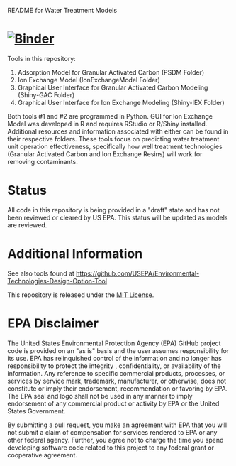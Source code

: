 README for Water Treatment Models

[![Binder](https://mybinder.org/badge_logo.svg)](https://mybinder.org/v2/gh/Raymomg/Water_Treatment_Models/HEAD)
=================================

Tools in this repository:
1. Adsorption Model for Granular Activated Carbon (PSDM Folder)
2. Ion Exchange Model (IonExchangeModel Folder)
3. Graphical User Interface for Granular Activated Carbon Modeling (Shiny-GAC Folder)
4. Graphical User Interface for Ion Exchange Modeling (Shiny-IEX Folder) 


Both tools #1 and #2 are programmed in Python. GUI for Ion Exchange Model was developed in R and requires RStudio or R/Shiny installed. Additional resources and information associated with either can be found in their respective folders. These tools focus on predicting water treatment unit operation effectiveness, specifically how well treatment technologies (Granular Activated Carbon and Ion Exchange Resins) will work for removing contaminants.

# Status 
All code in this repository is being provided in a "draft" state and has not been reviewed or cleared by US EPA. This status will be updated as models are reviewed.

# Additional Information
See also tools found at https://github.com/USEPA/Environmental-Technologies-Design-Option-Tool

This repository is released under the [MIT License](LICENSE.md).

EPA Disclaimer
==============
The United States Environmental Protection Agency (EPA) GitHub project code is provided on an "as is" basis and the user assumes responsibility for its use. EPA has relinquished control of the information and no longer has responsibility to protect the integrity , confidentiality, or availability of the information. Any reference to specific commercial products, processes, or services by service mark, trademark, manufacturer, or otherwise, does not constitute or imply their endorsement, recommendation or favoring by EPA. The EPA seal and logo shall not be used in any manner to imply endorsement of any commercial product or activity by EPA or the United States Government.

By submitting a pull request, you make an agreement with EPA that you will not submit a claim of compensation for services rendered to EPA or any other federal agency. Further, you agree not to charge the time you spend developing software code related to this project to any federal grant or cooperative agreement.
